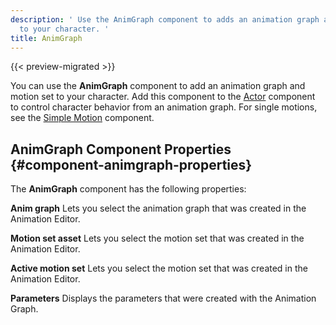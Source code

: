 ```yaml
---
description: ' Use the AnimGraph component to adds an animation graph and motion set
  to your character. '
title: AnimGraph
---
```


{{< preview-migrated >}}

You can use the **AnimGraph** component to add an animation graph and motion set to your character\. Add this component to the [Actor](/docs/user-guide/components/reference/animation/actor/) component to control character behavior from an animation graph\. For single motions, see the [Simple Motion](/docs/user-guide/components/reference/animation/simple-motion/) component\.

## AnimGraph Component Properties {#component-animgraph-properties}

The **AnimGraph** component has the following properties:

**Anim graph**
Lets you select the animation graph that was created in the Animation Editor\.

**Motion set asset**
Lets you select the motion set that was created in the Animation Editor\.

**Active motion set**
Lets you select the motion set that was created in the Animation Editor\.

**Parameters**
Displays the parameters that were created with the Animation Graph\.
